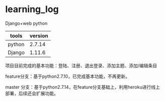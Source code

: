 # learning_log
Django+web python

 tools  | version
---------| ---------
python | 2.7.14
Django | 1.11.6

项目目前完成的基本功能：登陆、注册、退出登录、添加主题、添加/编辑条目

feature分支：基于python2.7.10，已完成基本功能，不再更新。

master 分支：基于python2.7.14，在feature分支基础上，利用heroku进行线上部署，后续还会扩展功能。
